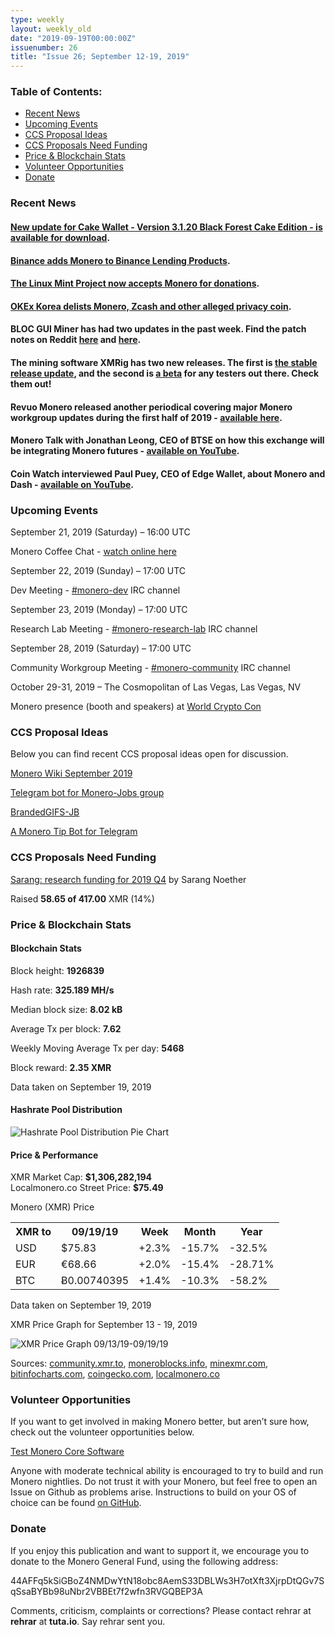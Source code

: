 ```yaml
---
type: weekly
layout: weekly_old
date: "2019-09-19T00:00:00Z"
issuenumber: 26
title: "Issue 26; September 12-19, 2019"
---
```


<h3>Table of Contents:</h3>
<ul class="contents">
    <li><a href="#news">Recent News</a></li>
    <li><a href="#events">Upcoming Events</a></li>
    <li><a href="#ideas">CCS Proposal Ideas</a></li>
    <li><a href="#proposals">CCS Proposals Need Funding</a></li>
    <li><a href="#stats">Price & Blockchain Stats</a></li>
    <li><a href="#volunteer">Volunteer Opportunities</a></li>
    <li><a href="#donate">Donate</a></li>
</ul>

<h3 id="news">Recent News</h3>

<div class="newsbyte">
    <h4><a href="https://www.reddit.com/r/Monero/comments/d4musv/update_cake_wallet_version_3120_black_forest_cake/" target="_blank">New update for Cake Wallet - Version 3.1.20 Black Forest Cake Edition - is available for download</a>.
    </h4>
</div>

<div class="newsbyte">
    <h4><a href="https://www.binance.com/en/support/articles/360033808071" target="_blank">Binance adds Monero to Binance Lending Products</a>.
    </h4>
</div>

<div class="newsbyte">
    <h4><a href="https://www.linuxmint.com/donors.php" target="_blank">The Linux Mint Project now accepts Monero for donations</a>.</h4>
</div>

<div class="newsbyte">
    <h4><a href="https://support.okex.co.kr/hc/ko/articles/360033580551" target="_blank">OKEx Korea delists Monero, Zcash and other alleged privacy coin</a>.</h4>
</div>


<div class="newsbyte">
    <h4>BLOC GUI Miner has had two updates in the past week. Find the patch notes on Reddit <a href="https://www.reddit.com/r/Monero/comments/d3ng6c/mine_monero_xmr_with_style_bloc_gui_miner_new/" target="_blank">here</a> and <a href="https://www.reddit.com/r/Monero/comments/d65wge/mine_monero_xmr_with_style_from_macos_windows/" target="_blank">here</a>.
    </h4>
</div>

<div class="newsbyte">
    <h4>The mining software XMRig has two new releases. The first is <a href="https://github.com/xmrig/xmrig/releases/tag/v3.1.2" target="_blank">the stable release update</a>, and the second is <a href="https://github.com/xmrig/xmrig/releases/tag/v4.0.0-beta" target="_blank">a beta</a> for any testers out there. Check them out!</h4>
</div>

<div class="newsbyte">
    <h4>Revuo Monero released another periodical covering major Monero workgroup updates during the first half of 2019 - <a href="https://revuo-monero.com/periodicals/periodical-3-2019.html" target="_blank">available here</a>.</h4>
</div>

<div class="newsbyte">
    <h4>Monero Talk with Jonathan Leong, CEO of BTSE on how this exchange will be integrating Monero futures - <a href="https://youtu.be/jMApMoNhZ0Q" target="_blank">available on YouTube</a>.</h4>
</div>

<div class="newsbyte">
    <h4>Coin Watch interviewed Paul Puey, CEO of Edge Wallet, about Monero and Dash - <a href="https://youtu.be/WxEUO05-aoQ" target="_blank">available on YouTube</a>.</h4>
</div>

<h3 id="events">Upcoming Events</h3>

<div class="event">
    <p class="date" markdown="1">September 21, 2019 (Saturday) – 16:00 UTC</p>
    <p markdown="1">Monero Coffee Chat - <a href="https://www.youtube.com/channel/UCKxLNPJeEjPXOke55i5AIXA" target="_blank">watch online here</a></p>
</div>

<div class="event">
    <p class="date" markdown="1">September 22, 2019 (Sunday) – 17:00 UTC</p>
    <p markdown="1">Dev Meeting - <a href="irc://chat.freenode.net/#monero-dev" target="_blank">#monero-dev</a> IRC channel</p>
</div>

<div class="event">
    <p class="date" markdown="1">September 23, 2019 (Monday) – 17:00 UTC</p>
    <p markdown="1">Research Lab Meeting - <a href="irc://chat.freenode.net/#monero-research-lab" target="_blank">#monero-research-lab</a> IRC channel</p>
</div>

<div class="event">
    <p class="date" markdown="1">September 28, 2019 (Saturday) – 17:00 UTC</p>
    <p markdown="1">Community Workgroup Meeting - <a href="irc://chat.freenode.net/#monero-community" target="_blank">#monero-community</a> IRC channel</p>
</div>

<div class="event">
    <p class="date" markdown="1">October 29-31, 2019 – The Cosmopolitan of Las Vegas, Las Vegas, NV</p>
    <p markdown="1">Monero presence (booth and speakers) at <a href="https://worldcryptocon.com/" target="_blank">World Crypto Con</a></p>
</div>



<h3 id="ideas">CCS Proposal Ideas</h3>

<p>Below you can find recent CCS proposal ideas open for discussion.</p>

<div class="proposal">
<p><a href="https://repo.getmonero.org/monero-project/ccs-proposals/merge_requests/98" target="_blank">Monero Wiki September 2019</a></p>
</div>

<div class="proposal">
<p><a href="https://repo.getmonero.org/monero-project/ccs-proposals/merge_requests/91" target="_blank">Telegram bot for Monero-Jobs group</a></p>
</div>

<div class="proposal">
<p><a href="https://repo.getmonero.org/monero-project/ccs-proposals/merge_requests/88" target="_blank">BrandedGIFS-JB</a></p>
</div>

<div class="proposal">
<p><a href="https://repo.getmonero.org/monero-project/ccs-proposals/merge_requests/86" target="_blank">A Monero Tip Bot for Telegram</a></p>
</div>

<h3 id="proposals">CCS Proposals Need Funding</h3>

<div class="proposal">
    <p><a href="https://ccs.getmonero.org/proposals/sarang-2019-q4.html" target="_blank">Sarang: research funding for 2019 Q4</a> by Sarang Noether</p>
    <p>Raised <b>58.65 of 417.00</b> XMR (14%)</p>
</div>

<h3 id="stats">Price & Blockchain Stats</h3>

<h4 class="stat">Blockchain Stats</h4>

<div class="bcstats">
    <p>Block height: <b>1926839</b></p>
    <p>Hash rate: <b>325.189 MH/s</b></p>
    <p>Median block size: <b>8.02 kB</b></p>
    <p>Average Tx per block: <b>7.62</b></p>
    <p>Weekly Moving Average Tx per day: <b>5468</b></p>
    <p>Block reward: <b>2.35 XMR</b></p>
</div>
<p class="note">Data taken on September 19, 2019</p>

<h4 class="stat">Hashrate Pool Distribution</h4>
<p><img src="/img/hashrate-pool-distribution-0919.png" alt="Hashrate Pool Distribution Pie Chart"/></p>

<h4 class="stat">Price & Performance</h4>

<div class="price-intro">XMR Market Cap:  <b> $1,306,282,194</b><br>Localmonero.co Street Price: <b>$75.49</b></div>

<p class="table-title">Monero (XMR) Price</p>
<table class="price-table">
  <tr class="row1">
    <th>XMR to</th>
    <th>09/19/19</th>
    <th>Week</th>
    <th>Month</th>
    <th>Year</th>
  </tr>
  <tr>
    <td data-th="XMR to">USD</td>
    <td data-th="09/19/19">$75.83</td>
    <td data-th="Week" class="green">+2.3%</td>
    <td data-th="Month" class="red">-15.7%</td>
    <td data-th="Year" class="red">-32.5%</td>
  </tr>
  <tr class="row3">
    <td data-th="XMR to">EUR</td>
    <td data-th="09/19/19">€68.66</td>
    <td data-th="Week" class="green">+2.0%</td>
    <td data-th="Month" class="red">-15.4%</td>
    <td data-th="Year" class="red">-28.71%</td>
  </tr>
  <tr>
    <td data-th="XMR to">BTC</td>
    <td data-th="09/19/19">Ƀ0.00740395</td>
    <td data-th="Week" class="green">+1.4%</td>
    <td data-th="Month" class="red">-10.3%</td>
    <td data-th="Year" class="red">-58.2%</td>
  </tr>
</table>
<p class="note">Data taken on September 19, 2019</p>

<p class="table-title">XMR Price Graph for September 13 - 19, 2019</p>

![XMR Price Graph 09/13/19-09/19/19](/img/weekly-chart-0919.png "XMR Price Graph 09/13/19-09/19/19") 

Sources: <a href="https://community.xmr.to/explorer/mainnet/" target="_blank">community.xmr.to</a>, <a href="https://moneroblocks.info/stats/transaction-stats" target="_blank">moneroblocks.info</a>, <a href="https://minexmr.com/pools.html" target="_blank">minexmr.com</a>, <a href="https://bitinfocharts.com/monero/" target="_blank">bitinfocharts.com</a>, <a href="https://www.coingecko.com/" target="_blank">coingecko.com</a>, <a href="https://localmonero.co/" target="_blank">localmonero.co</a>

<h3 id="volunteer">Volunteer Opportunities</h3>

<p>If you want to get involved in making Monero better, but aren’t sure how, check out the volunteer opportunities below.</p>

<div class="newsbyte">
    <p class="date"><a href="https://github.com/monero-project/monero" target="_blank">Test Monero Core Software</a></p>
    <p>Anyone with moderate technical ability is encouraged to try to build and run Monero nightlies. Do not trust it with your Monero, but feel free to open an Issue on Github as problems arise. Instructions to build on your OS of choice can be found <a href="https://github.com/monero-project/monero#compiling-monero-from-source" target="_blank">on GitHub</a>. </p>
</div>

<h3 id="donate">Donate</h3>

<p markdown="1">If you enjoy this publication and want to support it, we encourage you to donate to the Monero General Fund, using the following address:</p>

<p class="address" markdown="1">44AFFq5kSiGBoZ4NMDwYtN18obc8AemS33DBLWs3H7otXft3XjrpDtQGv7SqSsaBYBb98uNbr2VBBEt7f2wfn3RVGQBEP3A</p>

<!--p><a href="monero:44AFFq5kSiGBoZ4NMDwYtN18obc8AemS33DBLWs3H7otXft3XjrpDtQGv7SqSsaBYBb98uNbr2VBBEt7f2wfn3RVGQBEP3A" class="qr"><img src="/img/donate-monero.png"></a></p-->

Comments, criticism, complaints or corrections? Please contact rehrar at **rehrar** at **tuta.io**. Say rehrar sent you.
